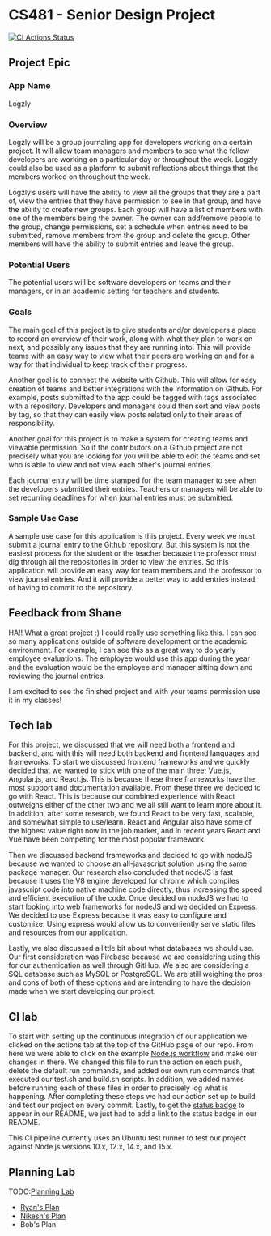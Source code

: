 # CS481 - Senior Design Project

[![CI Actions Status](https://github.com/shanep-capstone/cs481-s21-team_10/actions/workflows/node.js.yml/badge.svg)](https://github.com/shanep-capstone/cs481-s21-team_10/actions)

## Project Epic

### App Name
Logzly

### Overview
Logzly will be a group journaling app for developers working on a certain project. It will allow team managers and members to see what the fellow developers are working on a particular day or throughout the week. Logzly could also be used as a platform to submit reflections about things that the members worked on throughout the week.

Logzly’s users will have the ability to view all the groups that they are a part of, view the entries that they have permission to see in that group, and have the ability to create new groups. Each group will have a list of members with one of the members being the owner. The owner can add/remove people to the group, change permissions, set a schedule when entries need to be submitted, remove members from the group and delete the group. Other members will have the ability to submit entries and leave the group.

### Potential Users
The potential users will be software developers on teams and their managers, or in an academic setting for teachers and students.

### Goals
The main goal of this project is to give students and/or developers a place to record an overview of their work, along with what they plan to work on next, and possibly any issues that they are running into. This will provide teams with an easy way to view what their peers are working on and for a way for that individual to keep track of their progress. 

Another goal is to connect the website with Github. This will allow for easy creation of teams and better integrations with the information on Github.  For example, posts submitted to the app could be tagged with tags associated with a repository.  Developers and managers could then sort and view posts by tag, so that they can easily view posts related only to their areas of responsibility.

Another goal for this project is to make a system for creating teams and viewable permission. So if the contributors on a Github project are not precisely what you are looking for you will be able to edit the teams and set who is able to view and not view each other's journal entries.

Each journal entry will be time stamped for the team manager to see when the developers submitted their entries. Teachers or managers will be able to set recurring deadlines for when journal entries must be submitted.

### Sample Use Case
A sample use case for this application is this project. Every week we must submit a journal entry to the Github repository. But this system is not the easiest process for the student or the teacher because the professor must dig through all the repositories in order to view the entries. So this application will provide an easy way for team members and the professor to view journal entries. And it will provide a better way to add entries instead of having to commit to the repository.

## Feedback from Shane

HA!! What a great project :) I could really use something like this. I can see so many applications outside of software development or the academic environment. For example, I can see this as a great way to do yearly employee evaluations. The employee would use this app during the year and the evaluation would be the employee and manager sitting down and reviewing the journal entries.  

I am excited to see the finished project and with your teams permission use it in my classes!


## Tech lab

For this project, we discussed that we will need both a frontend and backend, and with this will need both backend and frontend languages and frameworks. To start we discussed frontend frameworks and we quickly decided that we wanted to stick with one of the main three; Vue.js, Angular.js, and React.js. This is because these three frameworks have the most support and documentation available.  From these three we decided to go with React. This is because our combined experience with React outweighs either of the other two and we all still want to learn more about it. In addition, after some research, we found React to be very fast, scalable, and somewhat simple to use/learn. React and Angular also have some of the highest value right now in the job market, and in recent years React and Vue have been competing for the most popular framework.

Then we discussed backend frameworks and decided to go with nodeJS because we wanted to choose an all-javascript solution using the same package manager. Our research also concluded that nodeJS is fast because it uses the V8 engine developed for chrome which compiles javascript code into native machine code directly, thus increasing the speed and efficient execution of the code. Once decided on nodeJS we had to start looking into web frameworks for nodeJS and we decided on Express. We decided to use Express because it was easy to configure and customize. Using express would allow us to conveniently serve static files and resources from our application. 

Lastly, we also discussed a little bit about what databases we should use. Our first consideration was Firebase because we are considering using this for our authentication as well through GitHub. We also are considering a SQL database such as MySQL or PostgreSQL. We are still weighing the pros and cons of both of these options and are intending to have the decision made when we start developing our project.

## CI lab

To start with setting up the continuous integration of our application we clicked on the actions tab at the top of the GitHub page of our repo. From here we were able to click on the example [Node.js workflow](https://docs.github.com/en/actions/guides/building-and-testing-nodejs) and make our changes in there. We changed this file to run the action on each push, delete the default run commands, and added our own run commands that executed our test.sh and build.sh scripts. In addition, we added names before running each of these files in order to precisely log what is happening. After completing these steps we had our action set up to build and test our project on every commit. Lastly, to get the [status badge](https://docs.github.com/en/actions/managing-workflow-runs/adding-a-workflow-status-badge) to appear in our README, we just had to add a link to the status badge in our README.

This CI pipeline currently uses an Ubuntu test runner to test our project against Node.js versions 10.x, 12.x, 14.x, and 15.x.

## Planning Lab

TODO:[Planning Lab](https://shanep.github.io/capstone/labs/planning/)

- [Ryan's Plan](https://github.com/shanep-capstone/cs481-s21-team_10/blob/master/planning/ryanmitchell9%40u.boisestate.edu.md)
- [Nikesh's Plan](./planning/nikeshparajuli@u.boisestate.edu.md)
- Bob's Plan
